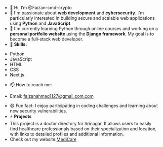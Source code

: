 - 👋 Hi, I’m @Faizan-cmd-crypto
- 👀 I'm passionate about **web development** and **cybersecurity**. I'm particularly interested in building secure and scalable web applications using **Python** and **JavaScript**.
- 🌱 I'm currently learning Python through online courses and working on a **personal portfolio website** using the **Django framework**. My goal is to become a full-stack web developer.
- 💞️ **Skills:**
* Python
* JavaScript
* HTML
* CSS
* Next.js
- 📫 How to reach me:
* Email: faizanahmad1127@gmail.com.com
- 😄 Fun fact: I enjoy participating in coding challenges and learning about new security vulnerabilities.
- ⚡ **Projects**
- This project is a doctor directory for Srinagar. It allows users to easily find healthcare professionals based on their specialization and location, with links to detailed profiles and additional information.
- Check out my website:[MediCare](https://medicare-kappa-wine.vercel.app/)

<!---
Faizan-cmd-crypto/Faizan-cmd-crypto is a ✨ special ✨ repository because its `README.md` (this file) appears on your GitHub profile.
You can click the Preview link to take a look at your changes.
--->
